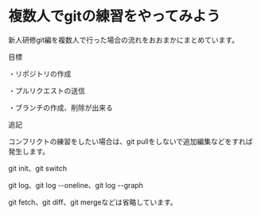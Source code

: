 # 複数人でgitの練習をやってみよう

新人研修git編を複数人で行った場合の流れをおおまかにまとめています。


目標

・リポジトリの作成

・プルリクエストの送信

・ブランチの作成、削除が出来る

追記

コンフリクトの練習をしたい場合は、git pullをしないで追加編集などをすれば発生します。

git init、git switch

git log、git log --oneline、git log --graph

git fetch、git diff、git mergeなどは省略しています。
